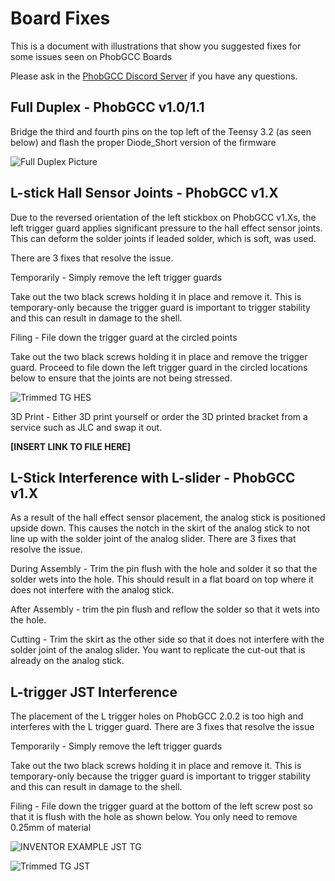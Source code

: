 # Board Fixes

This is a document with illustrations that show you suggested fixes for some issues seen on PhobGCC Boards

Please ask in the [PhobGCC Discord Server](https://discord.gg/yrpUu7mgzm) if you have any questions.  

## Full Duplex - PhobGCC v1.0/1.1

Bridge the third and fourth pins on the top left of the Teensy 3.2 (as seen below) and flash the proper Diode_Short version of the firmware

![Full Duplex Picture](https://github.com/PhobGCC/PhobGCC-doc/blob/main/For_Makers/BoardFixPics/full_duplex.jpg?raw=true)

## L-stick Hall Sensor Joints - PhobGCC v1.X

Due to the reversed orientation of the left stickbox on PhobGCC v1.Xs, the left trigger guard applies significant pressure to the hall effect sensor joints.
This can deform the solder joints if leaded solder, which is soft, was used.

There are 3 fixes that resolve the issue.

Temporarily - Simply remove the left trigger guards

Take out the two black screws holding it in place and remove it. This is temporary-only because the trigger guard is important to trigger stability and this can result in damage to the shell.


Filing - File down the trigger guard at the circled points

Take out the two black screws holding it in place and remove the trigger guard. Proceed to file down the left trigger guard in the circled locations below to ensure that the joints are not being stressed.

![Trimmed TG HES](https://github.com/PhobGCC/PhobGCC-doc/blob/main/For_Makers/BoardFixPics/hes_tg.jpg?raw=true)


3D Print - Either 3D print yourself or order the 3D printed bracket from a service such as JLC and swap it out.

**[INSERT LINK TO FILE HERE]**

## L-Stick Interference with L-slider - PhobGCC v1.X

As a result of the hall effect sensor placement, the analog stick is positioned upside down. This causes the notch in the skirt of the analog stick to not line up with the solder joint of the analog slider.
There are 3 fixes that resolve the issue.

During Assembly - Trim the pin flush with the hole and solder it so that the solder wets into the hole. This should result in a flat board on top where it does not interfere with the analog stick.

After Assembly - trim the pin flush and reflow the solder so that it wets into the hole.

Cutting - Trim the skirt as the other side so that it does not interfere with the solder joint of the analog slider. You want to replicate the cut-out that is already on the analog stick.

## L-trigger JST Interference

The placement of the L trigger holes on PhobGCC 2.0.2 is too high and interferes with the L trigger guard.
There are 3 fixes that resolve the issue

Temporarily - Simply remove the left trigger guards

Take out the two black screws holding it in place and remove it. This is temporary-only because the trigger guard is important to trigger stability and this can result in damage to the shell.


Filing - File down the trigger guard at the bottom of the left screw post so that it is flush with the hole as shown below. You only need to remove 0.25mm of material

![INVENTOR EXAMPLE JST TG](https://github.com/PhobGCC/PhobGCC-doc/blob/main/For_Makers/BoardFixPics/jst_tg.png?raw=true)

![Trimmed TG JST](https://github.com/PhobGCC/PhobGCC-doc/blob/main/For_Makers/BoardFixPics/jst_tg2.jpg?raw=true)
